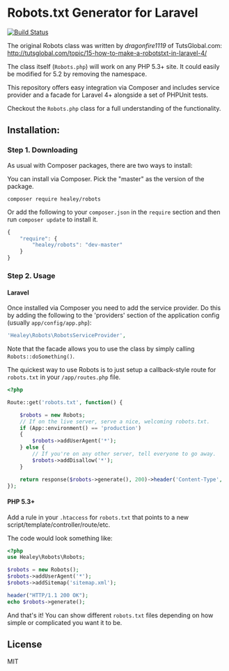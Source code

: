 Robots.txt Generator for Laravel
=========
[![Build Status](https://travis-ci.org/jayhealey/Robots.svg?branch=master)](https://travis-ci.org/jayhealey/Robots)

The original Robots class was written by *dragonfire1119* of TutsGlobal.com: <http://tutsglobal.com/topic/15-how-to-make-a-robotstxt-in-laravel-4/>

The class itself (`Robots.php`) will work on any PHP 5.3+ site. It could easily be modified for 5.2 by removing the namespace.

This repository offers easy integration via Composer and includes service provider and a facade for Laravel 4+ alongside a set of PHPUnit tests.

Checkout the `Robots.php` class for a full understanding of the functionality.

## Installation:

### Step 1. Downloading

As usual with Composer packages, there are two ways to install:

You can install via Composer. Pick the "master" as the version of the package.

    composer require healey/robots

Or add the following to your `composer.json` in the `require` section and then run `composer update` to install it.

```js
{
    "require": {
        "healey/robots": "dev-master"
    }
}
```

### Step 2. Usage

#### Laravel

Once installed via Composer you need to add the service provider. Do this by adding the following to the 'providers' section of the application config (usually `app/config/app.php`):

```php
'Healey\Robots\RobotsServiceProvider',
```

Note that the facade allows you to use the class by simply calling `Robots::doSomething()`.

The quickest way to use Robots is to just setup a callback-style route for `robots.txt` in your `/app/routes.php` file.

```php
<?php

Route::get('robots.txt', function() {

	$robots = new Robots;
	// If on the live server, serve a nice, welcoming robots.txt.
	if (App::environment() == 'production')
	{
		$robots->addUserAgent('*');
	} else {
		// If you're on any other server, tell everyone to go away.
		$robots->addDisallow('*');
	}

	return response($robots->generate(), 200)->header('Content-Type', 'text/plain');
});
```

#### PHP 5.3+

Add a rule in your `.htaccess` for `robots.txt` that points to a new script/template/controller/route/etc.

The code would look something like:

```php
<?php
use Healey\Robots\Robots;

$robots = new Robots();
$robots->addUserAgent('*');
$robots->addSitemap('sitemap.xml');

header("HTTP/1.1 200 OK");
echo $robots->generate();
```

And that's it! You can show different `robots.txt` files depending on how simple or complicated you want it to be.

## License

MIT
